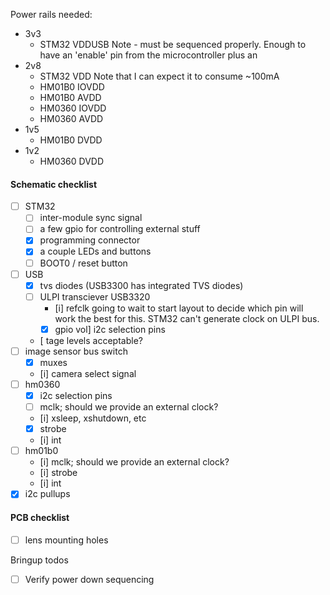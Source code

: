 Power rails needed:
 - 3v3
    - STM32 VDDUSB   Note - must be sequenced properly.
                     Enough to have an 'enable' pin from the microcontroller plus an
 - 2v8
    - STM32 VDD      Note that I can expect it to consume ~100mA
    - HM01B0 IOVDD
    - HM01B0 AVDD
    - HM0360 IOVDD
    - HM0360 AVDD
 - 1v5
    - HM01B0 DVDD
 - 1v2
    - HM0360 DVDD

#### Schematic checklist
 - [ ] STM32
     - [ ] inter-module sync signal
     - [ ] a few gpio for controlling external stuff
     - [x] programming connector
     - [x] a couple LEDs and buttons
     - [ ] BOOT0 / reset button
 - [ ] USB
     - [x] tvs diodes  (USB3300 has integrated TVS diodes)
     - [ ] ULPI transciever
           USB3320
         - [i] refclk
               going to wait to start layout to decide which pin will work the best for this.
               STM32 can't generate clock on ULPI bus.
         - [x] gpio vol] i2c selection pins
     - [ tage levels acceptable?
 - [ ] image sensor bus switch
     - [x] muxes
     - [i] camera select signal
 - [ ] hm0360
     - [x] i2c selection pins
     - [ ] mclk; should we provide an external clock?
     - [i] xsleep, xshutdown, etc
     - [x] strobe
     - [i] int
 - [ ] hm01b0
     - [i] mclk; should we provide an external clock?
     - [i] strobe
     - [i] int
 - [x] i2c pullups

#### PCB checklist
 - [ ] lens mounting holes


Bringup todos
 - [ ] Verify power down sequencing